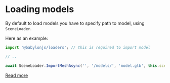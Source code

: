 # Loading models

By default to load models you have to specify path to model, using `SceneLoader`.

Here as an example:

```ts
import '@babylonjs/loaders'; // this is required to import model

// ..

await SceneLoader.ImportMeshAsync('', '/models/', 'model.glb', this.scene);
```

[Read more](https://doc.babylonjs.com/guidedLearning/usingVite)
